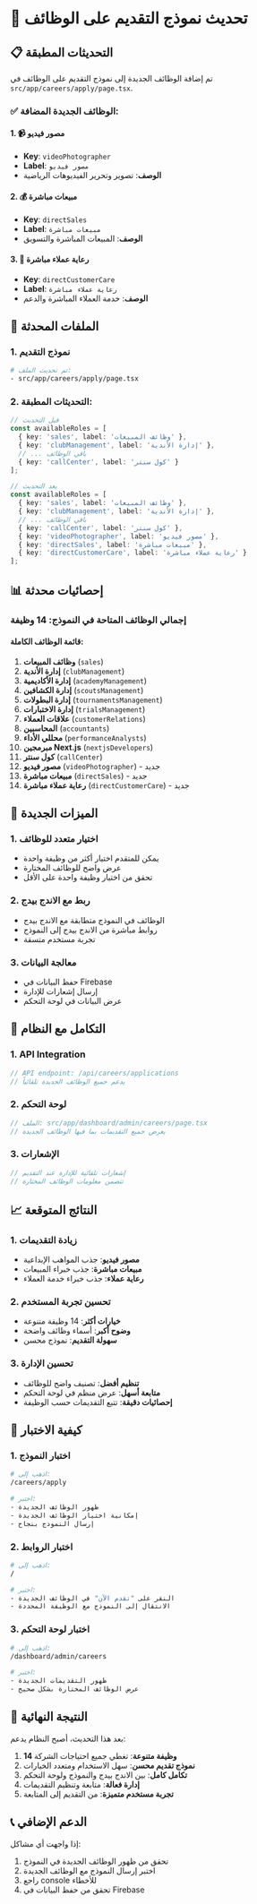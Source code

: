 # 📝 تحديث نموذج التقديم على الوظائف

## 📋 التحديثات المطبقة

تم إضافة الوظائف الجديدة إلى نموذج التقديم على الوظائف في `src/app/careers/apply/page.tsx`.

### ✅ الوظائف الجديدة المضافة:

#### 1. 📹 **مصور فيديو**
- **Key**: `videoPhotographer`
- **Label**: `مصور فيديو`
- **الوصف**: تصوير وتحرير الفيديوهات الرياضية

#### 2. 💰 **مبيعات مباشرة**
- **Key**: `directSales`
- **Label**: `مبيعات مباشرة`
- **الوصف**: المبيعات المباشرة والتسويق

#### 3. 🎯 **رعاية عملاء مباشرة**
- **Key**: `directCustomerCare`
- **Label**: `رعاية عملاء مباشرة`
- **الوصف**: خدمة العملاء المباشرة والدعم

## 🔧 الملفات المحدثة

### 1. نموذج التقديم
```bash
# تم تحديث الملف:
- src/app/careers/apply/page.tsx
```

### 2. التحديثات المطبقة:
```typescript
// قبل التحديث
const availableRoles = [
  { key: 'sales', label: 'وظائف المبيعات' },
  { key: 'clubManagement', label: 'إدارة الأندية' },
  // ... باقي الوظائف
  { key: 'callCenter', label: 'كول سنتر' }
];

// بعد التحديث
const availableRoles = [
  { key: 'sales', label: 'وظائف المبيعات' },
  { key: 'clubManagement', label: 'إدارة الأندية' },
  // ... باقي الوظائف
  { key: 'callCenter', label: 'كول سنتر' },
  { key: 'videoPhotographer', label: 'مصور فيديو' },
  { key: 'directSales', label: 'مبيعات مباشرة' },
  { key: 'directCustomerCare', label: 'رعاية عملاء مباشرة' }
];
```

## 📊 إحصائيات محدثة

### إجمالي الوظائف المتاحة في النموذج: 14 وظيفة

#### قائمة الوظائف الكاملة:
1. **وظائف المبيعات** (`sales`)
2. **إدارة الأندية** (`clubManagement`)
3. **إدارة الأكاديمية** (`academyManagement`)
4. **إدارة الكشافين** (`scoutsManagement`)
5. **إدارة البطولات** (`tournamentsManagement`)
6. **إدارة الاختبارات** (`trialsManagement`)
7. **علاقات العملاء** (`customerRelations`)
8. **المحاسبين** (`accountants`)
9. **محللي الأداء** (`performanceAnalysts`)
10. **مبرمجين Next.js** (`nextjsDevelopers`)
11. **كول سنتر** (`callCenter`)
12. **مصور فيديو** (`videoPhotographer`) - جديد
13. **مبيعات مباشرة** (`directSales`) - جديد
14. **رعاية عملاء مباشرة** (`directCustomerCare`) - جديد

## 🎯 الميزات الجديدة

### 1. اختيار متعدد للوظائف
- يمكن للمتقدم اختيار أكثر من وظيفة واحدة
- عرض واضح للوظائف المختارة
- تحقق من اختيار وظيفة واحدة على الأقل

### 2. ربط مع الاندج بيدج
- الوظائف في النموذج متطابقة مع الاندج بيدج
- روابط مباشرة من الاندج بيدج إلى النموذج
- تجربة مستخدم متسقة

### 3. معالجة البيانات
- حفظ البيانات في Firebase
- إرسال إشعارات للإدارة
- عرض البيانات في لوحة التحكم

## 🔄 التكامل مع النظام

### 1. API Integration
```typescript
// API endpoint: /api/careers/applications
// يدعم جميع الوظائف الجديدة تلقائياً
```

### 2. لوحة التحكم
```typescript
// الملف: src/app/dashboard/admin/careers/page.tsx
// يعرض جميع التقديمات بما فيها الوظائف الجديدة
```

### 3. الإشعارات
```typescript
// إشعارات تلقائية للإدارة عند التقديم
// تتضمن معلومات الوظائف المختارة
```

## 📈 النتائج المتوقعة

### 1. زيادة التقديمات
- **مصور فيديو**: جذب المواهب الإبداعية
- **مبيعات مباشرة**: جذب خبراء المبيعات
- **رعاية عملاء**: جذب خبراء خدمة العملاء

### 2. تحسين تجربة المستخدم
- **خيارات أكثر**: 14 وظيفة متنوعة
- **وضوح أكبر**: أسماء وظائف واضحة
- **سهولة التقديم**: نموذج محسن

### 3. تحسين الإدارة
- **تنظيم أفضل**: تصنيف واضح للوظائف
- **متابعة أسهل**: عرض منظم في لوحة التحكم
- **إحصائيات دقيقة**: تتبع التقديمات حسب الوظيفة

## 🔧 كيفية الاختبار

### 1. اختبار النموذج
```bash
# اذهب إلى:
/careers/apply

# اختبر:
- ظهور الوظائف الجديدة
- إمكانية اختيار الوظائف الجديدة
- إرسال النموذج بنجاح
```

### 2. اختبار الروابط
```bash
# اذهب إلى:
/

# اختبر:
- النقر على "تقدم الآن" في الوظائف الجديدة
- الانتقال إلى النموذج مع الوظيفة المحددة
```

### 3. اختبار لوحة التحكم
```bash
# اذهب إلى:
/dashboard/admin/careers

# اختبر:
- ظهور التقديمات الجديدة
- عرض الوظائف المختارة بشكل صحيح
```

## 🎉 النتيجة النهائية

بعد هذا التحديث، أصبح النظام يدعم:

1. **14 وظيفة متنوعة**: تغطي جميع احتياجات الشركة
2. **نموذج تقديم محسن**: سهل الاستخدام ومتعدد الخيارات
3. **تكامل كامل**: بين الاندج بيدج والنموذج ولوحة التحكم
4. **إدارة فعالة**: متابعة وتنظيم التقديمات
5. **تجربة مستخدم متميزة**: من التقديم إلى المتابعة

## 📞 الدعم الإضافي

إذا واجهت أي مشاكل:
1. تحقق من ظهور الوظائف الجديدة في النموذج
2. اختبر إرسال النموذج مع الوظائف الجديدة
3. راجع console للأخطاء
4. تحقق من حفظ البيانات في Firebase

